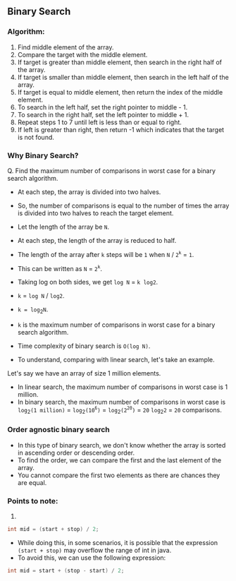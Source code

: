 ## Binary Search

### Algorithm:

1. Find middle element of the array.
2. Compare the target with the middle element.
3. If target is greater than middle element, then search in the right half of the array.
4. If target is smaller than middle element, then search in the left half of the array.
5. If target is equal to middle element, then return the index of the middle element.
6. To search in the left half, set the right pointer to middle - 1.
7. To search in the right half, set the left pointer to middle + 1.
8. Repeat steps 1 to 7 until left is less than or equal to right.
9. If left is greater than right, then return -1 which indicates that the target is not found.

### Why Binary Search?

Q. Find the maximum number of comparisons in worst case for a binary search algorithm.

- At each step, the array is divided into two halves.
- So, the number of comparisons is equal to the number of times the array is divided into two halves to reach the target element.
- Let the length of the array be `N`.
- At each step, the length of the array is reduced to half.
- The length of the array after `k` steps will be `1` when `N` / `2`<sup>`k`</sup> = `1`.
  
  
- This can be written as `N` = `2`<sup>`k`</sup>.
- Taking log on both sides, we get `log N` = `k log2`.
- `k` = `log N` / `log2`.
- `k = log`<sub>2</sub>`N`.
- `k` is the maximum number of comparisons in worst case for a binary search algorithm.

- Time complexity of binary search is `O(log N)`.

- To understand, comparing with linear search, let's take an example.

Let's say we have an array of size 1 million elements.

- In linear search, the maximum number of comparisons in worst case is 1 million.
- In binary search, the maximum number of comparisons in worst case is `log`<sub>2</sub>`(1 million)` = `log`<sub>2</sub>`(10`<sup>`6`</sup>`)` = `log`<sub>2</sub>`(2`<sup>`20`</sup>`)` = `20` `log`<sub>2</sub>`2` = `20` comparisons.

### Order agnostic binary search

- In this type of binary search, we don't know whether the array is sorted in ascending order or descending order.
- To find the order, we can compare the first and the last element of the array.
- You cannot compare the first two elements as there are chances they are equal.




### Points to note:

1.
```java
int mid = (start + stop) / 2;
```
- While doing this, in some scenarios, it is possible that the expression `(start + stop)` may overflow the range of int in java.
- To avoid this, we can use the following expression:
```java
int mid = start + (stop - start) / 2;
```